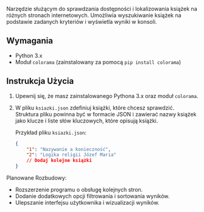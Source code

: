 Narzędzie służącym do sprawdzania dostępności i lokalizowania książek na różnych stronach internetowych. Umożliwia wyszukiwanie książek na podstawie zadanych kryteriów i wyświetla wyniki w konsoli.

## Wymagania

- Python 3.x
- Moduł `colorama` (zainstalowany za pomocą `pip install colorama`)

## Instrukcja Użycia

1. Upewnij się, że masz zainstalowanego Pythona 3.x oraz moduł `colorama`.

2. W pliku `ksiazki.json` zdefiniuj książki, które chcesz sprawdzić. Struktura pliku powinna być w formacie JSON i zawierać nazwy książek jako klucze i liste słów kluczowych, które opisują książki.

   Przykład pliku `ksiazki.json`:
   ```json
   {
       "1": "Nazywanie a konieczność",
       "2": "Logika religii Józef Maria"
       // Dodaj kolejne książki
   }
   ```

Planowane Rozbudowy:
- Rozszerzenie programu o obsługę kolejnych stron.
- Dodanie dodatkowych opcji filtrowania i sortowania wyników.
- Ulepszanie interfejsu użytkownika i wizualizacji wyników.
